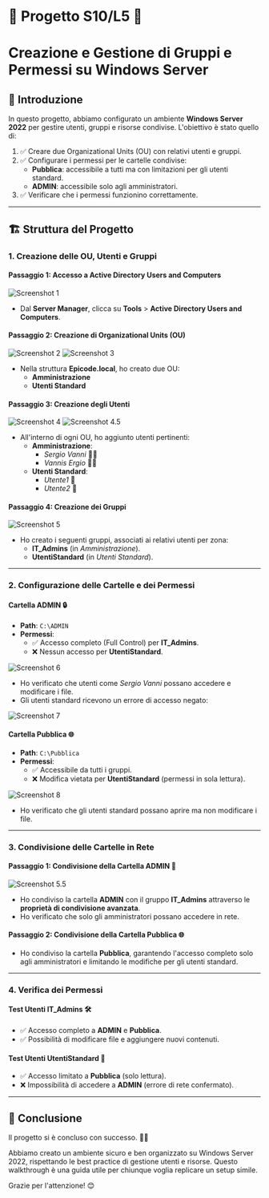# 📐 Progetto S10/L5 📐
# Creazione e Gestione di Gruppi e Permessi su Windows Server

## 🚀 Introduzione
In questo progetto, abbiamo configurato un ambiente **Windows Server 2022** per gestire utenti, gruppi e risorse condivise. L'obiettivo è stato quello di:

1. ✅ Creare due Organizational Units (OU) con relativi utenti e gruppi.
2. ✅ Configurare i permessi per le cartelle condivise:
   - **Pubblica**: accessibile a tutti ma con limitazioni per gli utenti standard.
   - **ADMIN**: accessibile solo agli amministratori.
3. ✅ Verificare che i permessi funzionino correttamente.

---

## 🏗️ Struttura del Progetto

### 1. Creazione delle OU, Utenti e Gruppi

#### Passaggio 1: Accesso a Active Directory Users and Computers
![Screenshot 1](./Screen/1.png)

- Dal **Server Manager**, clicca su **Tools** > **Active Directory Users and Computers**.

#### Passaggio 2: Creazione di Organizational Units (OU)
![Screenshot 2](./Screen/2.png)
![Screenshot 3](./Screen/3.png)

- Nella struttura **Epicode.local**, ho creato due OU:
  - **Amministrazione**
  - **Utenti Standard**

#### Passaggio 3: Creazione degli Utenti
![Screenshot 4](./Screen/4.png)
![Screenshot 4.5](./Screen/4.5.png)

- All'interno di ogni OU, ho aggiunto utenti pertinenti:
  - **Amministrazione**:
    - *Sergio Vanni* 🧑‍💼
    - *Vannis Ergio* 🧑‍💼
  - **Utenti Standard**:
    - *Utente1* 👤
    - *Utente2* 👤

#### Passaggio 4: Creazione dei Gruppi
![Screenshot 5](./Screen/5.png)

- Ho creato i seguenti gruppi, associati ai relativi utenti per zona:
  - **IT_Admins** (in *Amministrazione*).
  - **UtentiStandard** (in *Utenti Standard*).

---

### 2. Configurazione delle Cartelle e dei Permessi

#### Cartella **ADMIN** 🔒

- **Path**: `C:\ADMIN`
- **Permessi**:
  - ✅ Accesso completo (Full Control) per **IT_Admins**.
  - ❌ Nessun accesso per **UtentiStandard**.

![Screenshot 6](./Screen/6.png)

- Ho verificato che utenti come *Sergio Vanni* possano accedere e modificare i file.
- Gli utenti standard ricevono un errore di accesso negato:

![Screenshot 7](./Screen/7.png)

#### Cartella **Pubblica** 🌐

- **Path**: `C:\Pubblica`
- **Permessi**:
  - ✅ Accessibile da tutti i gruppi.
  - ❌ Modifica vietata per **UtentiStandard** (permessi in sola lettura).

![Screenshot 8](./Screen/8.png)

- Ho verificato che gli utenti standard possano aprire ma non modificare i file.

---

### 3. Condivisione delle Cartelle in Rete

#### Passaggio 1: Condivisione della Cartella **ADMIN** 🔗

![Screenshot 5.5](./Screen/5.5.png)

- Ho condiviso la cartella **ADMIN** con il gruppo **IT_Admins** attraverso le **proprietà di condivisione avanzata**.
- Ho verificato che solo gli amministratori possano accedere in rete.

#### Passaggio 2: Condivisione della Cartella **Pubblica** 🌐

- Ho condiviso la cartella **Pubblica**, garantendo l'accesso completo solo agli amministratori e limitando le modifiche per gli utenti standard.

---

### 4. Verifica dei Permessi

#### Test Utenti **IT_Admins** 🛠️

- ✅ Accesso completo a **ADMIN** e **Pubblica**.
- ✅ Possibilità di modificare file e aggiungere nuovi contenuti.

#### Test Utenti **UtentiStandard** 🚫

- ✅ Accesso limitato a **Pubblica** (solo lettura).
- ❌ Impossibilità di accedere a **ADMIN** (errore di rete confermato).

---

## 🎯 Conclusione

Il progetto si è concluso con successo. 💪🎉

Abbiamo creato un ambiente sicuro e ben organizzato su Windows Server 2022, rispettando le best practice di gestione utenti e risorse. Questo walkthrough è una guida utile per chiunque voglia replicare un setup simile.

Grazie per l'attenzione! 😊
